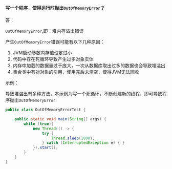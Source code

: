 #### 写一个程序，使得运行时抛出`OutOfMemoryError`？

答：

`OutOfMemoryError`,即：堆内存溢出错误

产生`OutOfMemoryError`错误可能有以下几种原因：

1. JVM启动参数内存值设定过小
2. 代码中存在死循环导致产生过多对象实体
3. 内存中加载的数据量过于庞大，一次从数据库取出过多的数据也会导致堆溢出
4. 集合类中有对对象的引用，使用完后未清空，使得JVM无法回收

示例：

导致堆溢出有多种方法，本示例为写一个死循环，不断创建新的线程，即可导致程序抛出`OutOfMemoryError`

```java
public class OutOfMemoryErrorTest {

    public static void main(String[] args) {
        while (true){
            new Thread(() -> {
                try {
                    Thread.sleep(1000);
                } catch (InterruptedException e) { }
            }).start();
        }
    }
}
```

